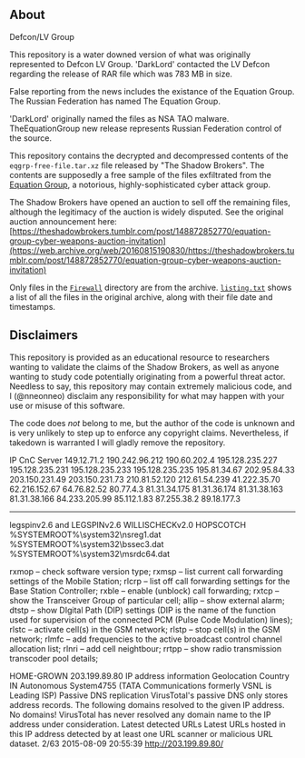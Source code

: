## About

Defcon/LV Group

This repository is a water downed version of what was originally represented to Defcon LV Group.  'DarkLord' contacted the LV Defcon regarding the release of RAR file which was 783 MB in size.

False reporting from the news includes the existance of the Equation Group. The Russian Federation has named The Equation Group.

'DarkLord' originally named the files as NSA TAO malware.  TheEquationGroup new release represents Russian Federation control of the source.

This repository contains the decrypted and decompressed contents of the `eqgrp-free-file.tar.xz` file released by "The Shadow Brokers". The contents are supposedly a free sample of the files exfiltrated from the [Equation Group](https://en.wikipedia.org/wiki/Equation_Group), a notorious, highly-sophisticated cyber attack group.

The Shadow Brokers have opened an auction to sell off the remaining files, although the legitimacy of the auction is widely disputed. See the original auction announcement here: [https://theshadowbrokers.tumblr.com/post/148872852770/equation-group-cyber-weapons-auction-invitation](https://web.archive.org/web/20160815190830/https://theshadowbrokers.tumblr.com/post/148872852770/equation-group-cyber-weapons-auction-invitation)

Only files in the [`Firewall`](Firewall) directory are from the archive. [`listing.txt`](listing.txt) shows a list of all the files in the original archive, along with their file date and timestamps.

## Disclaimers

This repository is provided as an educational resource to researchers wanting to validate the claims of the Shadow Brokers, as well as anyone wanting to study code potentially originating from a powerful threat actor. Needless to say, this repository may contain extremely malicious code, and I (@nneonneo) disclaim any responsibility for what may happen with your use or misuse of this software.

The code does *not* belong to me, but the author of the code is unknown and is very unlikely to step up to enforce any copyright claims. Nevertheless, if takedown is warranted I will gladly remove the repository.

IP CnC Server
149.12.71.2
190.242.96.212
190.60.202.4
195.128.235.227
195.128.235.231
195.128.235.233
195.128.235.235
195.81.34.67
202.95.84.33
203.150.231.49
203.150.231.73
210.81.52.120
212.61.54.239
41.222.35.70
62.216.152.67
64.76.82.52
80.77.4.3
81.31.34.175
81.31.36.174
81.31.38.163
81.31.38.166
84.233.205.99
85.112.1.83
87.255.38.2
89.18.177.3

-------------
legspinv2.6 and LEGSPINv2.6
WILLISCHECKv2.0
HOPSCOTCH
%SYSTEMROOT%\system32\nsreg1.dat
%SYSTEMROOT%\system32\bssec3.dat
%SYSTEMROOT%\system32\msrdc64.dat

rxmop – check software version type;
rxmsp – list current call forwarding settings of the Mobile Station;
rlcrp – list off call forwarding settings for the Base Station Controller;
rxble – enable (unblock) call forwarding;
rxtcp – show the Transceiver Group of particular cell;
allip – show external alarm;
dtstp – show DIgital Path (DIP) settings (DIP is the name of the function used for supervision of the connected PCM (Pulse Code Modulation) lines);
rlstc – activate cell(s) in the GSM network;
rlstp – stop cell(s) in the GSM network;
rlmfc – add frequencies to the active broadcast control channel allocation list;
rlnri – add cell neightbour;
rrtpp – show radio transmission transcoder pool details;


HOME-GROWN
203.199.89.80 IP address information
 Geolocation
Country IN
Autonomous System4755 (TATA Communications formerly VSNL is Leading ISP)
 Passive DNS replication
VirusTotal's passive DNS only stores address records. The following domains resolved to the given IP address.
No domains! VirusTotal has never resolved any domain name to the IP address under consideration.
 Latest detected URLs
Latest URLs hosted in this IP address detected by at least one URL scanner or malicious URL dataset.
2/63 2015-08-09 20:55:39 http://203.199.89.80/



